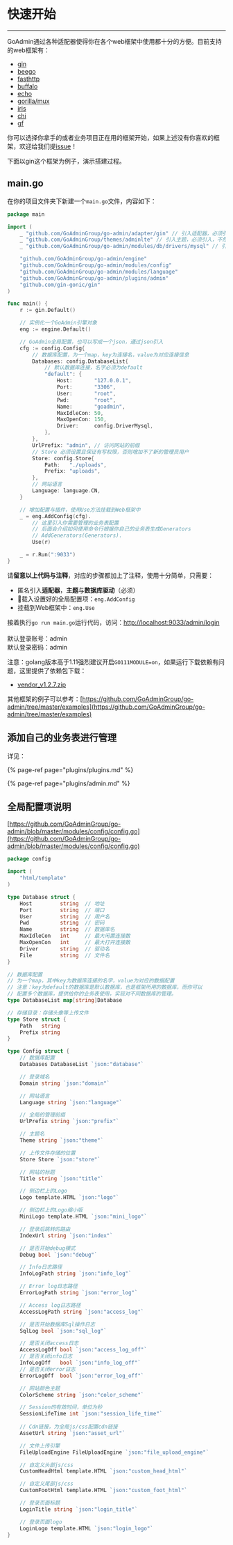 # 快速开始
---

GoAdmin通过各种适配器使得你在各个web框架中使用都十分的方便。目前支持的web框架有：

- [gin](http://github.com/gin-gonic/gin)
- [beego](https://github.com/astaxie/beego)
- [fasthttp](https://github.com/valyala/fasthttp)
- [buffalo](https://github.com/gobuffalo/buffalo)
- [echo](https://github.com/labstack/echo)
- [gorilla/mux](http://github.com/gorilla/mux)
- [iris](https://github.com/kataras/iris)
- [chi](https://github.com/go-chi/chi)
- [gf](https://github.com/gogf/gf)

你可以选择你拿手的或者业务项目正在用的框架开始，如果上述没有你喜欢的框架，欢迎给我们提[issue](https://github.com/GoAdminGroup/go-admin/issues/new?assignees=&labels=&template=proposal.md&title=%5BProposal%5D)！

下面以gin这个框架为例子，演示搭建过程。

## main.go

在你的项目文件夹下新建一个```main.go```文件，内容如下：

```go
package main

import (
	_ "github.com/GoAdminGroup/go-admin/adapter/gin" // 引入适配器，必须引入，如若不引入，则需要自己定义
	_ "github.com/GoAdminGroup/themes/adminlte" // 引入主题，必须引入，不然报错
	_ "github.com/GoAdminGroup/go-admin/modules/db/drivers/mysql" // 引入对应数据库引擎

	"github.com/GoAdminGroup/go-admin/engine"
	"github.com/GoAdminGroup/go-admin/modules/config"
	"github.com/GoAdminGroup/go-admin/modules/language"
	"github.com/GoAdminGroup/go-admin/plugins/admin"
	"github.com/gin-gonic/gin"
)

func main() {
	r := gin.Default()

	// 实例化一个GoAdmin引擎对象
	eng := engine.Default()

	// GoAdmin全局配置，也可以写成一个json，通过json引入
	cfg := config.Config{
		// 数据库配置，为一个map，key为连接名，value为对应连接信息
		Databases: config.DatabaseList{
			// 默认数据库连接，名字必须为default
			"default": {
				Host:       "127.0.0.1",
				Port:       "3306",
				User:       "root",
				Pwd:        "root",
				Name:       "goadmin",
				MaxIdleCon: 50,
				MaxOpenCon: 150,
				Driver:     config.DriverMysql,
			},
		},
		UrlPrefix: "admin", // 访问网站的前缀
		// Store 必须设置且保证有写权限，否则增加不了新的管理员用户
		Store: config.Store{
			Path:   "./uploads",
			Prefix: "uploads",
		},
		// 网站语言
		Language: language.CN,
	}

	// 增加配置与插件，使用Use方法挂载到Web框架中
	_ = eng.AddConfig(cfg).
		// 这里引入你需要管理的业务表配置
		// 后面会介绍如何使用命令行根据你自己的业务表生成Generators
		// AddGenerators(Generators).
		Use(r)

	_ = r.Run(":9033")
}
```

请<b>留意以上代码与注释</b>，对应的步骤都加上了注释，使用十分简单，只需要：

- 匿名引入<b>适配器</b>，<b>主题</b>与<b>数据库驱动</b>（必须）
- 载入设置好的全局配置项：```eng.AddConfig```
- 挂载到Web框架中：```eng.Use```

接着执行```go run main.go```运行代码，访问：[http://localhost:9033/admin/login](http://localhost:9033/admin/login) <br>
<br>
默认登录账号：admin<br>
默认登录密码：admin

注意：golang版本高于1.11强烈建议开启```GO111MODULE=on```，如果运行下载依赖有问题，这里提供了依赖包下载：

- [vendor_v1.2.7.zip](http://file.go-admin.cn/go_admin/vendor/v1_2_7/vendor.zip)

其他框架的例子可以参考：[https://github.com/GoAdminGroup/go-admin/tree/master/examples](https://github.com/GoAdminGroup/go-admin/tree/master/examples)

## 添加自己的业务表进行管理

详见：

{% page-ref page="plugins/plugins.md" %}

{% page-ref page="plugins/admin.md" %}

## 全局配置项说明

[https://github.com/GoAdminGroup/go-admin/blob/master/modules/config/config.go](https://github.com/GoAdminGroup/go-admin/blob/master/modules/config/config.go)

```go
package config

import (
	"html/template"
)

type Database struct {
	Host         string  // 地址
	Port         string  // 端口
	User         string  // 用户名
	Pwd          string  // 密码
	Name         string  // 数据库名
	MaxIdleCon   int     // 最大闲置连接数
	MaxOpenCon   int     // 最大打开连接数
	Driver       string  // 驱动名
	File         string  // 文件名
}

// 数据库配置
// 为一个map，其中key为数据库连接的名字，value为对应的数据配置
// 注意：key为default的数据库是默认数据库，也是框架所用的数据库，而你可以
// 配置多个数据库，提供给你的业务表使用，实现对不同数据库的管理。
type DatabaseList map[string]Database

// 存储目录：存储头像等上传文件
type Store struct {
	Path   string
	Prefix string
}

type Config struct {
	// 数据库配置
	Databases DatabaseList `json:"database"`

	// 登录域名
	Domain string `json:"domain"`

	// 网站语言
	Language string `json:"language"`

	// 全局的管理前缀
	UrlPrefix string `json:"prefix"`

	// 主题名
	Theme string `json:"theme"`

	// 上传文件存储的位置
	Store Store `json:"store"`

	// 网站的标题
	Title string `json:"title"`

	// 侧边栏上的Logo
	Logo template.HTML `json:"logo"`

	// 侧边栏上的Logo缩小版
	MiniLogo template.HTML `json:"mini_logo"`

	// 登录后跳转的路由
	IndexUrl string `json:"index"`

	// 是否开始debug模式
	Debug bool `json:"debug"`

	// Info日志路径
	InfoLogPath string `json:"info_log"`

	// Error log日志路径
	ErrorLogPath string `json:"error_log"`

	// Access log日志路径
	AccessLogPath string `json:"access_log"`

	// 是否开始数据库Sql操作日志
	SqlLog bool `json:"sql_log"`

	// 是否关闭access日志
	AccessLogOff bool `json:"access_log_off"`
	// 是否关闭info日志
	InfoLogOff   bool `json:"info_log_off"`
	// 是否关闭error日志
	ErrorLogOff  bool `json:"error_log_off"`

	// 网站颜色主题
	ColorScheme string `json:"color_scheme"`

	// Session的有效时间，单位为秒
	SessionLifeTime int `json:"session_life_time"`
	
	// Cdn链接，为全局js/css配置cdn链接
	AssetUrl string `json:"asset_url"`

	// 文件上传引擎
	FileUploadEngine FileUploadEngine `json:"file_upload_engine"`

	// 自定义头部js/css
	CustomHeadHtml template.HTML `json:"custom_head_html"`

	// 自定义尾部js/css
	CustomFootHtml template.HTML `json:"custom_foot_html"`

	// 登录页面标题
	LoginTitle string `json:"login_title"`

	// 登录页面logo
	LoginLogo template.HTML `json:"login_logo"`
}

```
